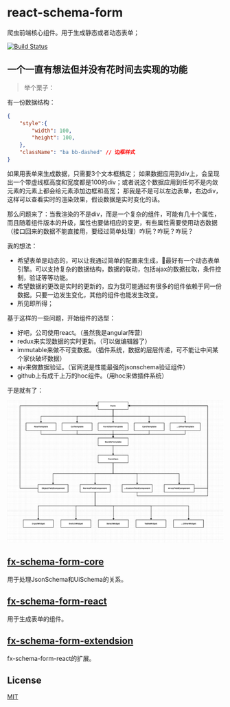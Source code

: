 # react-schema-form

爬虫前端核心组件。用于生成静态或者动态表单；

[![Build Status](https://travis-ci.org/nick121212/fx-schema-form.svg?branch=master)](https://travis-ci.org/nick121212/fx-schema-form)

## 一个一直有想法但并没有花时间去实现的功能

<!-- 表单交给后端来渲染生成，想怎么改怎么改。当然不是让后端去拼接html代码。而是通过配置文件，生成出强大的表单； -->

>举个栗子：

有一份数据结构：

```json
{
    "style":{
        "width": 100,
        "height": 100,
    },
    "className": "ba bb-dashed" // 边框样式
}
```

如果用表单来生成数据，只需要3个文本框搞定；
如果数据应用到div上，会呈现出一个带虚线框高度和宽度都是100的div；或者说这个数据应用到任何不是内敛元素的元素上都会给元素添加边框和高宽；
那我是不是可以左边表单，右边div，这样可以查看实时的渲染效果，假设数据是实时变化的话。

那么问题来了：当我渲染的不是div，而是一个复杂的组件，可能有几十个属性，而且随着组件版本的升级，属性也要做相应的变更，有些属性需要使用动态数据（接口回来的数据不能直接用，要经过简单处理）咋玩？咋玩？咋玩？

我的想法：

- 希望表单是动态的，可以让我通过简单的配置来生成，最好有一个动态表单引擎。可以支持复杂的数据结构，数据的联动，包括ajax的数据拉取，条件控制，验证等等功能。
- 希望数据的更改是实时的更新的，应为我可能通过有很多的组件依赖于同一份数据。只要一边发生变化，其他的组件也能发生改变。
- 所见即所得；

基于这样的一些问题，开始组件的选型：

- 好吧，公司使用react。（虽然我是angular阵营）
- redux来实现数据的实时更新。（可以做编辑器了）
- immutable来做不可变数据。（插件系统，数据的层层传递，可不能让中间某个家伙破坏数据）
- ajv来做数据验证。（官网说是性能最强的jsonschema验证组件）
- github上有成千上万的hoc组件。（用hoc来做插件系统）

于是就有了：

![架构图](./images/constructor.png)

## [fx-schema-form-core](./packages/fx-schema-form-core/readme.md)

用于处理JsonSchema和UiSchema的关系。

## [fx-schema-form-react](./packages/fx-schema-form-react/readme.md)

用于生成表单的组件。

## [fx-schema-form-extendsion](./packages/fx-schema-form-extension/readme.md)

fx-schema-form-react的扩展。

## License

[MIT](LICENSE.md)
